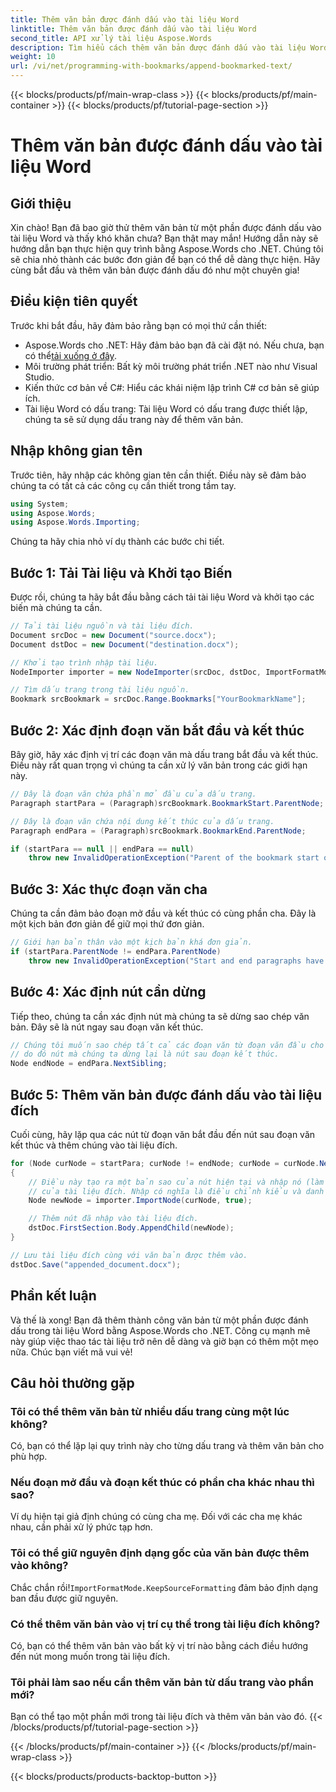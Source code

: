 ```yaml
---
title: Thêm văn bản được đánh dấu vào tài liệu Word
linktitle: Thêm văn bản được đánh dấu vào tài liệu Word
second_title: API xử lý tài liệu Aspose.Words
description: Tìm hiểu cách thêm văn bản được đánh dấu vào tài liệu Word bằng Aspose.Words cho .NET với hướng dẫn từng bước này. Hoàn hảo cho các nhà phát triển.
weight: 10
url: /vi/net/programming-with-bookmarks/append-bookmarked-text/
---
```


{{< blocks/products/pf/main-wrap-class >}}
{{< blocks/products/pf/main-container >}}
{{< blocks/products/pf/tutorial-page-section >}}

# Thêm văn bản được đánh dấu vào tài liệu Word

## Giới thiệu

Xin chào! Bạn đã bao giờ thử thêm văn bản từ một phần được đánh dấu vào tài liệu Word và thấy khó khăn chưa? Bạn thật may mắn! Hướng dẫn này sẽ hướng dẫn bạn thực hiện quy trình bằng Aspose.Words cho .NET. Chúng tôi sẽ chia nhỏ thành các bước đơn giản để bạn có thể dễ dàng thực hiện. Hãy cùng bắt đầu và thêm văn bản được đánh dấu đó như một chuyên gia!

## Điều kiện tiên quyết

Trước khi bắt đầu, hãy đảm bảo rằng bạn có mọi thứ cần thiết:

-  Aspose.Words cho .NET: Hãy đảm bảo bạn đã cài đặt nó. Nếu chưa, bạn có thể[tải xuống ở đây](https://releases.aspose.com/words/net/).
- Môi trường phát triển: Bất kỳ môi trường phát triển .NET nào như Visual Studio.
- Kiến thức cơ bản về C#: Hiểu các khái niệm lập trình C# cơ bản sẽ giúp ích.
- Tài liệu Word có dấu trang: Tài liệu Word có dấu trang được thiết lập, chúng ta sẽ sử dụng dấu trang này để thêm văn bản.

## Nhập không gian tên

Trước tiên, hãy nhập các không gian tên cần thiết. Điều này sẽ đảm bảo chúng ta có tất cả các công cụ cần thiết trong tầm tay.

```csharp
using System;
using Aspose.Words;
using Aspose.Words.Importing;
```

Chúng ta hãy chia nhỏ ví dụ thành các bước chi tiết.

## Bước 1: Tải Tài liệu và Khởi tạo Biến

Được rồi, chúng ta hãy bắt đầu bằng cách tải tài liệu Word và khởi tạo các biến mà chúng ta cần.

```csharp
// Tải tài liệu nguồn và tài liệu đích.
Document srcDoc = new Document("source.docx");
Document dstDoc = new Document("destination.docx");

// Khởi tạo trình nhập tài liệu.
NodeImporter importer = new NodeImporter(srcDoc, dstDoc, ImportFormatMode.KeepSourceFormatting);

// Tìm dấu trang trong tài liệu nguồn.
Bookmark srcBookmark = srcDoc.Range.Bookmarks["YourBookmarkName"];
```

## Bước 2: Xác định đoạn văn bắt đầu và kết thúc

Bây giờ, hãy xác định vị trí các đoạn văn mà dấu trang bắt đầu và kết thúc. Điều này rất quan trọng vì chúng ta cần xử lý văn bản trong các giới hạn này.

```csharp
// Đây là đoạn văn chứa phần mở đầu của dấu trang.
Paragraph startPara = (Paragraph)srcBookmark.BookmarkStart.ParentNode;

// Đây là đoạn văn chứa nội dung kết thúc của dấu trang.
Paragraph endPara = (Paragraph)srcBookmark.BookmarkEnd.ParentNode;

if (startPara == null || endPara == null)
    throw new InvalidOperationException("Parent of the bookmark start or end is not a paragraph, cannot handle this scenario yet.");
```

## Bước 3: Xác thực đoạn văn cha

Chúng ta cần đảm bảo đoạn mở đầu và kết thúc có cùng phần cha. Đây là một kịch bản đơn giản để giữ mọi thứ đơn giản.

```csharp
// Giới hạn bản thân vào một kịch bản khá đơn giản.
if (startPara.ParentNode != endPara.ParentNode)
    throw new InvalidOperationException("Start and end paragraphs have different parents, cannot handle this scenario yet.");
```

## Bước 4: Xác định nút cần dừng

Tiếp theo, chúng ta cần xác định nút mà chúng ta sẽ dừng sao chép văn bản. Đây sẽ là nút ngay sau đoạn văn kết thúc.

```csharp
// Chúng tôi muốn sao chép tất cả các đoạn văn từ đoạn văn đầu cho đến (và bao gồm) đoạn văn cuối,
// do đó nút mà chúng ta dừng lại là nút sau đoạn kết thúc.
Node endNode = endPara.NextSibling;
```

## Bước 5: Thêm văn bản được đánh dấu vào tài liệu đích

Cuối cùng, hãy lặp qua các nút từ đoạn văn bắt đầu đến nút sau đoạn văn kết thúc và thêm chúng vào tài liệu đích.

```csharp
for (Node curNode = startPara; curNode != endNode; curNode = curNode.NextSibling)
{
    // Điều này tạo ra một bản sao của nút hiện tại và nhập nó (làm cho nó hợp lệ) trong ngữ cảnh
    // của tài liệu đích. Nhập có nghĩa là điều chỉnh kiểu và danh sách định danh một cách chính xác.
    Node newNode = importer.ImportNode(curNode, true);

    // Thêm nút đã nhập vào tài liệu đích.
    dstDoc.FirstSection.Body.AppendChild(newNode);
}

// Lưu tài liệu đích cùng với văn bản được thêm vào.
dstDoc.Save("appended_document.docx");
```

## Phần kết luận

Và thế là xong! Bạn đã thêm thành công văn bản từ một phần được đánh dấu trong tài liệu Word bằng Aspose.Words cho .NET. Công cụ mạnh mẽ này giúp việc thao tác tài liệu trở nên dễ dàng và giờ bạn có thêm một mẹo nữa. Chúc bạn viết mã vui vẻ!

## Câu hỏi thường gặp

### Tôi có thể thêm văn bản từ nhiều dấu trang cùng một lúc không?
Có, bạn có thể lặp lại quy trình này cho từng dấu trang và thêm văn bản cho phù hợp.

### Nếu đoạn mở đầu và đoạn kết thúc có phần cha khác nhau thì sao?
Ví dụ hiện tại giả định chúng có cùng cha mẹ. Đối với các cha mẹ khác nhau, cần phải xử lý phức tạp hơn.

### Tôi có thể giữ nguyên định dạng gốc của văn bản được thêm vào không?
 Chắc chắn rồi!`ImportFormatMode.KeepSourceFormatting` đảm bảo định dạng ban đầu được giữ nguyên.

### Có thể thêm văn bản vào vị trí cụ thể trong tài liệu đích không?
Có, bạn có thể thêm văn bản vào bất kỳ vị trí nào bằng cách điều hướng đến nút mong muốn trong tài liệu đích.

### Tôi phải làm sao nếu cần thêm văn bản từ dấu trang vào phần mới?
Bạn có thể tạo một phần mới trong tài liệu đích và thêm văn bản vào đó.
{{< /blocks/products/pf/tutorial-page-section >}}

{{< /blocks/products/pf/main-container >}}
{{< /blocks/products/pf/main-wrap-class >}}

{{< blocks/products/products-backtop-button >}}

